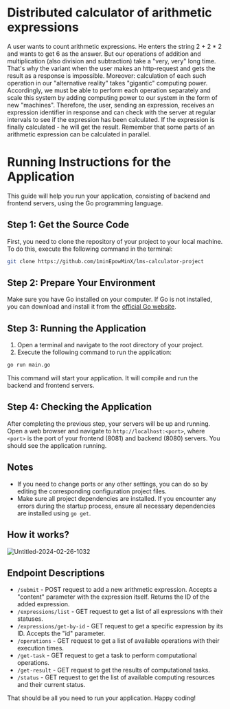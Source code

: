 # Distributed calculator of arithmetic expressions
A user wants to count arithmetic expressions. He enters the string 2 + 2 * 2 and wants to get 6 as the answer. But our operations of addition and multiplication (also division and subtraction) take a "very, very" long time. That's why the variant when the user makes an http-request and gets the result as a response is impossible. Moreover: calculation of each such operation in our "alternative reality" takes "gigantic" computing power. Accordingly, we must be able to perform each operation separately and scale this system by adding computing power to our system in the form of new "machines". Therefore, the user, sending an expression, receives an expression identifier in response and can check with the server at regular intervals to see if the expression has been calculated. If the expression is finally calculated - he will get the result. Remember that some parts of an arithmetic expression can be calculated in parallel.

# Running Instructions for the Application

This guide will help you run your application, consisting of backend and frontend servers, using the Go programming language.

## Step 1: Get the Source Code

First, you need to clone the repository of your project to your local machine. To do this, execute the following command in the terminal:
```sh
git clone https://github.com/1minEpowMinX/lms-calculator-project
```
## Step 2: Prepare Your Environment

Make sure you have Go installed on your computer. If Go is not installed, you can download and install it from the [official Go website](https://golang.org/dl/).

## Step 3: Running the Application

1. Open a terminal and navigate to the root directory of your project.
2. Execute the following command to run the application:
```sh
go run main.go
```
This command will start your application. It will compile and run the backend and frontend servers.

## Step 4: Checking the Application

After completing the previous step, your servers will be up and running. Open a web browser and navigate to `http://localhost:<port>`, where `<port>` is the port of your frontend (8081) and backend (8080) servers. You should see the application running.

## Notes

- If you need to change ports or any other settings, you can do so by editing the corresponding configuration project files.
- Make sure all project dependencies are installed. If you encounter any errors during the startup process, ensure all necessary dependencies are installed using `go get`.

## How it works?

  ![Untitled-2024-02-26-1032](https://github.com/1minEpowMinX/lms-calculator-project/assets/129176682/393293f6-2bc8-478b-bfc2-1bb027eaa8e0)  

## Endpoint Descriptions

- ```/submit``` - POST request to add a new arithmetic expression. Accepts a "content" parameter with the expression itself. Returns the ID of the added expression.
- ```/expressions/list``` - GET request to get a list of all expressions with their statuses.
- ```/expressions/get-by-id``` - GET request to get a specific expression by its ID. Accepts the "id" parameter.
- ```/operations``` - GET request to get a list of available operations with their execution times.
- ```/get-task``` - GET request to get a task to perform computational operations.
- ```/get-result``` - GET request to get the results of computational tasks.
- ```/status``` - GET request to get the list of available computing resources and their current status.

That should be all you need to run your application. Happy coding!
